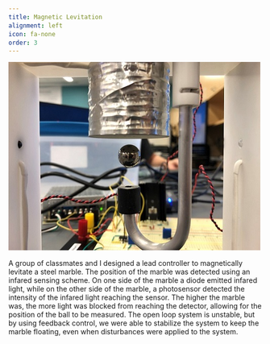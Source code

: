 ```yaml
---
title: Magnetic Levitation
alignment: left
icon: fa-none
order: 3
---
```

<img src="/assets/images/maglev_marble.jpg" alt="Magnetically levitated marble">

A group of classmates and I designed a lead controller to magnetically levitate a steel marble. The position of the marble was detected using an infared sensing scheme. On one side of the marble a diode emitted infared light, while on the other side of the marble, a photosensor detected the intensity of the infared light reaching the sensor. The higher the marble was, the more light was blocked from reaching the detector, allowing for the position of the ball to be measured. The open loop system is unstable, but by using feedback control, we were able to stabilize the system to keep the marble floating, even when disturbances were applied to the system.   
